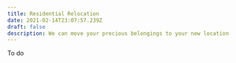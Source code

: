 ```yaml
---
title: Residential Relocation
date: 2021-02-14T23:07:57.239Z
draft: false
description: We can move your precious belongings to your new location in no time.
---
```

To do